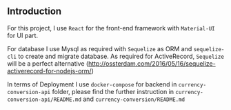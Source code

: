 ## Introduction
For this project, I use  `React` for the front-end framework with `Material-UI` for UI part. 

For database I use Mysql as required with `Sequelize` as ORM and  `sequelize-cli` to create and migrate database. As required for ActiveRecord, `Sequelize` will be 
a perfect alternative (http://ossterdam.com/2016/05/16/sequelize-activerecord-for-nodejs-orm/)

In terms of Deployment I use `docker-compose`  for backend in `currency-conversion-api` folder, please find the further instruction in
 `currency-conversion-api/README.md` and `currency-conversion/README.md`

